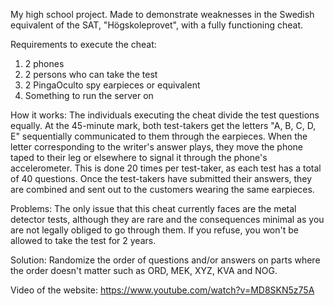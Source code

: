 My high school project. Made to demonstrate weaknesses in the Swedish equivalent of the SAT, "Högskoleprovet", with a fully functioning cheat.

Requirements to execute the cheat:

1. 2 phones
2. 2 persons who can take the test
3. 2 PingaOculto spy earpieces or equivalent
4. Something to run the server on

How it works: The individuals executing the cheat divide the test questions equally. At the 45-minute mark, both test-takers get the letters "A, B, C, D, E" sequentially communicated to them through the earpieces. When the letter corresponding to the writer's answer plays, they move the phone taped to their leg or elsewhere to signal it through the phone's accelerometer. This is done 20 times per test-taker, as each test has a total of 40 questions. Once the test-takers have submitted their answers, they are combined and sent out to the customers wearing the same earpieces.

Problems: 
The only issue that this cheat currently faces are the metal detector tests, although they are rare and the consequences
minimal as you are not legally obliged to go through them. If you refuse, you won't be allowed to take the test for 2 years.

Solution:
Randomize the order of questions and/or answers on parts where the order doesn't matter such as ORD, MEK, XYZ, KVA and NOG. 

Video of the website:
https://www.youtube.com/watch?v=MD8SKN5z75A
